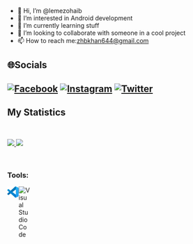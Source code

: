 - 👋 Hi, I’m @lemezohaib
- 👀 I’m interested in Android development 
- 🌱 I’m currently learning stuff 
- 💞️ I’m looking to collaborate with someone in a cool project 
- 📫 How to reach me:zhbkhan644@gmail.com

## 🌐Socials
[![Facebook](https://img.shields.io/badge/Facebook-%231877F2.svg?logo=Facebook&logoColor=white)](https://facebook.com/lemezohaib) [![Instagram](https://img.shields.io/badge/Instagram-%23E4405F.svg?logo=Instagram&logoColor=white)](https://instagram.com/lemezohaib) [![Twitter](https://img.shields.io/badge/Twitter-%231DA1F2.svg?logo=Twitter&logoColor=white)](https://twitter.com/lemezohaib)
<br/>
---

## My Statistics

<br/>
<p align="left">
  <a href="https://zaidkhan.ml/">
  <img width="49.5%" src="https://github-readme-stats.vercel.app/api?username=lemezohaib&show_icons=true&theme=gruvbox&hide_border=true" />
    <img width="49.5%" src="https://github-readme-streak-stats.herokuapp.com/?user=lemezohaib&theme=gruvbox&hide_border=true" />
  </a>
</p>
<br>



### Tools:

<img title="Visual Studio Code" align="left" alt="Visual Studio Code" width="26px" src="https://raw.githubusercontent.com/github/explore/80688e429a7d4ef2fca1e82350fe8e3517d3494d/topics/visual-studio-code/visual-studio-code.png" />
<img title="Android Studio" align="left" alt="Visual Studio Code" width="26px" src="https://2.bp.blogspot.com/-tzm1twY_ENM/XlCRuI0ZkRI/AAAAAAAAOso/BmNOUANXWxwc5vwslNw3WpjrDlgs9PuwQCLcBGAsYHQ/s1600/pasted%2Bimage%2B0.png" />

<br />
<br />

<!---
lemezohaib/lemezohaib is a ✨ special ✨ repository because its `README.md` (this file) appears on your GitHub profile.
You can click the Preview link to take a look at your changes.
--->

